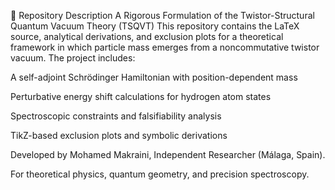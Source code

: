 📘 Repository Description
A Rigorous Formulation of the Twistor-Structural Quantum Vacuum Theory (TSQVT) This repository contains the LaTeX source, analytical derivations, and exclusion plots for a theoretical framework in which particle mass emerges from a noncommutative twistor vacuum. The project includes:

A self-adjoint Schrödinger Hamiltonian with position-dependent mass

Perturbative energy shift calculations for hydrogen atom states

Spectroscopic constraints and falsifiability analysis

TikZ-based exclusion plots and symbolic derivations

Developed by Mohamed Makraini, Independent Researcher (Málaga, Spain). 

For theoretical physics, quantum geometry, and precision spectroscopy.

